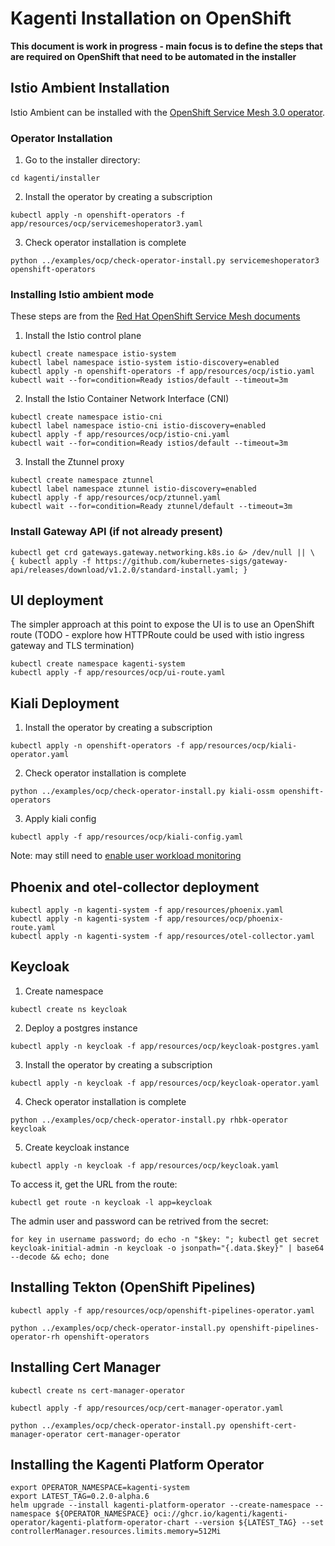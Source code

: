 # Kagenti Installation on OpenShift

**This document is work in progress - main focus is to define the steps that are required on OpenShift that need to be automated in the installer**

## Istio Ambient Installation

Istio Ambient can be installed with the [OpenShift Service Mesh 3.0 operator](https://developers.redhat.com/articles/2025/03/12/try-istio-ambient-mode-red-hat-openshift#).

### Operator Installation

1. Go to the installer directory:

```shell
cd kagenti/installer
```

2. Install the operator by creating a subscription

```shell
kubectl apply -n openshift-operators -f app/resources/ocp/servicemeshoperator3.yaml 
```

3. Check operator installation is complete

```shell
python ../examples/ocp/check-operator-install.py servicemeshoperator3 openshift-operators
```

### Installing Istio ambient mode 

These steps are from the [Red Hat OpenShift Service Mesh documents](https://docs.redhat.com/en/documentation/red_hat_openshift_service_mesh/3.1/html/installing/ossm-istio-ambient-mode#ossm-installing-istio-ambient-mode_ossm-istio-ambient-mode)

1. Install the Istio control plane

```shell
kubectl create namespace istio-system
kubectl label namespace istio-system istio-discovery=enabled
kubectl apply -n openshift-operators -f app/resources/ocp/istio.yaml 
kubectl wait --for=condition=Ready istios/default --timeout=3m
```

2. Install the Istio Container Network Interface (CNI)

```shell
kubectl create namespace istio-cni
kubectl label namespace istio-cni istio-discovery=enabled
kubectl apply -f app/resources/ocp/istio-cni.yaml 
kubectl wait --for=condition=Ready istios/default --timeout=3m
```

3. Install the Ztunnel proxy

```shell
kubectl create namespace ztunnel
kubectl label namespace ztunnel istio-discovery=enabled
kubectl apply -f app/resources/ocp/ztunnel.yaml
kubectl wait --for=condition=Ready ztunnel/default --timeout=3m
```

### Install Gateway API (if not already present)

```shell
kubectl get crd gateways.gateway.networking.k8s.io &> /dev/null || \
{ kubectl apply -f https://github.com/kubernetes-sigs/gateway-api/releases/download/v1.2.0/standard-install.yaml; }
```

## UI deployment

The simpler approach at this point to expose the UI is to use an OpenShift route
(TODO - explore how HTTPRoute could be used with istio ingress gateway and TLS termination)

```shell
kubectl create namespace kagenti-system
kubectl apply -f app/resources/ocp/ui-route.yaml
```

## Kiali Deployment

1. Install the operator by creating a subscription

```shell
kubectl apply -n openshift-operators -f app/resources/ocp/kiali-operator.yaml 
```

2. Check operator installation is complete

```shell
python ../examples/ocp/check-operator-install.py kiali-ossm openshift-operators
```

3. Apply kiali config

```shell
kubectl apply -f app/resources/ocp/kiali-config.yaml 
```

Note: may still need to [enable user workload monitoring](https://docs.redhat.com/en/documentation/openshift_container_platform/4.16/html/monitoring/configuring-user-workload-monitoring#preparing-to-configure-the-monitoring-stack-uwm)

## Phoenix and otel-collector deployment

```shell
kubectl apply -n kagenti-system -f app/resources/phoenix.yaml
kubectl apply -n kagenti-system -f app/resources/ocp/phoenix-route.yaml
kubectl apply -n kagenti-system -f app/resources/otel-collector.yaml
```

## Keycloak

1. Create namespace

```shell
kubectl create ns keycloak
```

2. Deploy a postgres instance

```shell
kubectl apply -n keycloak -f app/resources/ocp/keycloak-postgres.yaml 
```

3. Install the operator by creating a subscription

```shell
kubectl apply -n keycloak -f app/resources/ocp/keycloak-operator.yaml 
```

4. Check operator installation is complete

```shell
python ../examples/ocp/check-operator-install.py rhbk-operator keycloak
```

5. Create keycloak instance

```shell
kubectl apply -n keycloak -f app/resources/ocp/keycloak.yaml 
```

To access it, get the URL from the route:

```shell
kubectl get route -n keycloak -l app=keycloak
```

The admin user and password can be retrived from the secret:

```shell
for key in username password; do echo -n "$key: "; kubectl get secret keycloak-initial-admin -n keycloak -o jsonpath="{.data.$key}" | base64 --decode && echo; done
```


## Installing Tekton (OpenShift Pipelines)

```shell
kubectl apply -f app/resources/ocp/openshift-pipelines-operator.yaml
```

```shell
python ../examples/ocp/check-operator-install.py openshift-pipelines-operator-rh openshift-operators
```

## Installing Cert Manager

```shell
kubectl create ns cert-manager-operator
```

```shell
kubectl apply -f app/resources/ocp/cert-manager-operator.yaml
```

```shell
python ../examples/ocp/check-operator-install.py openshift-cert-manager-operator cert-manager-operator
```

## Installing the Kagenti Platform Operator

```shell
export OPERATOR_NAMESPACE=kagenti-system
export LATEST_TAG=0.2.0-alpha.6
helm upgrade --install kagenti-platform-operator --create-namespace --namespace ${OPERATOR_NAMESPACE} oci://ghcr.io/kagenti/kagenti-operator/kagenti-platform-operator-chart --version ${LATEST_TAG} --set controllerManager.resources.limits.memory=512Mi
```
